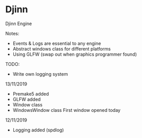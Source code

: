 # Djinn
Djinn Engine

Notes:
 - Events & Logs are essential to any engine
 - Abstract windows class for different platforms
 - Using GLFW (swap out when graphics programmer found)

TODO:
- Write own logging system

13/11/2019
  - Premake5 added
  - GLFW added
  - Window class
  - WindowsWindow class
First window opened today

12/11/2019
  - Logging added (spdlog)
